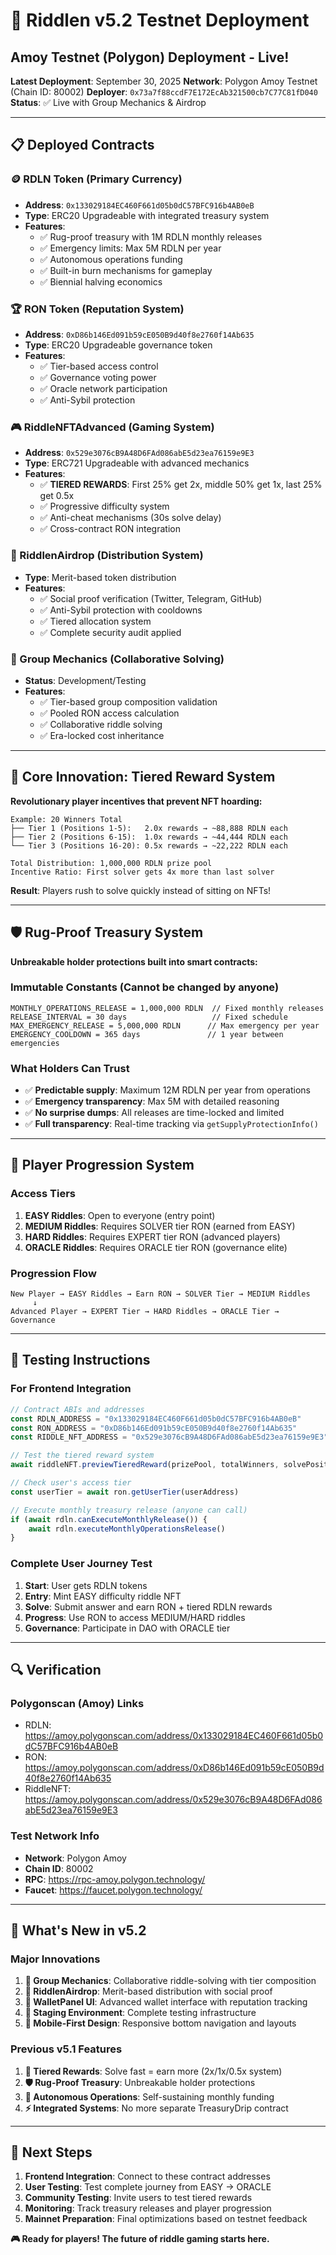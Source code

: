 # 🚀 Riddlen v5.2 Testnet Deployment

## **Amoy Testnet (Polygon) Deployment - Live!**

**Latest Deployment**: September 30, 2025
**Network**: Polygon Amoy Testnet (Chain ID: 80002)
**Deployer**: `0x73a7f88ccdF7E172EcAb321500cb7C77C81fD040`
**Status**: ✅ Live with Group Mechanics & Airdrop

---

## **📋 Deployed Contracts**

### **🪙 RDLN Token (Primary Currency)**
- **Address**: `0x133029184EC460F661d05b0dC57BFC916b4AB0eB`
- **Type**: ERC20 Upgradeable with integrated treasury system
- **Features**:
  - ✅ Rug-proof treasury with 1M RDLN monthly releases
  - ✅ Emergency limits: Max 5M RDLN per year
  - ✅ Autonomous operations funding
  - ✅ Built-in burn mechanisms for gameplay
  - ✅ Biennial halving economics

### **🏆 RON Token (Reputation System)**
- **Address**: `0xD86b146Ed091b59cE050B9d40f8e2760f14Ab635`
- **Type**: ERC20 Upgradeable governance token
- **Features**:
  - ✅ Tier-based access control
  - ✅ Governance voting power
  - ✅ Oracle network participation
  - ✅ Anti-Sybil protection

### **🎮 RiddleNFTAdvanced (Gaming System)**
- **Address**: `0x529e3076cB9A48D6FAd086abE5d23ea76159e9E3`
- **Type**: ERC721 Upgradeable with advanced mechanics
- **Features**:
  - ✅ **TIERED REWARDS**: First 25% get 2x, middle 50% get 1x, last 25% get 0.5x
  - ✅ Progressive difficulty system
  - ✅ Anti-cheat mechanisms (30s solve delay)
  - ✅ Cross-contract RON integration

### **🎁 RiddlenAirdrop (Distribution System)**
- **Type**: Merit-based token distribution
- **Features**:
  - ✅ Social proof verification (Twitter, Telegram, GitHub)
  - ✅ Anti-Sybil protection with cooldowns
  - ✅ Tiered allocation system
  - ✅ Complete security audit applied

### **👥 Group Mechanics (Collaborative Solving)**
- **Status**: Development/Testing
- **Features**:
  - ✅ Tier-based group composition validation
  - ✅ Pooled RON access calculation
  - ✅ Collaborative riddle solving
  - ✅ Era-locked cost inheritance

---

## **🎯 Core Innovation: Tiered Reward System**

**Revolutionary player incentives that prevent NFT hoarding:**

```
Example: 20 Winners Total
├── Tier 1 (Positions 1-5):   2.0x rewards → ~88,888 RDLN each
├── Tier 2 (Positions 6-15):  1.0x rewards → ~44,444 RDLN each
└── Tier 3 (Positions 16-20): 0.5x rewards → ~22,222 RDLN each

Total Distribution: 1,000,000 RDLN prize pool
Incentive Ratio: First solver gets 4x more than last solver
```

**Result**: Players rush to solve quickly instead of sitting on NFTs!

---

## **🛡️ Rug-Proof Treasury System**

**Unbreakable holder protections built into smart contracts:**

### **Immutable Constants (Cannot be changed by anyone)**
```solidity
MONTHLY_OPERATIONS_RELEASE = 1,000,000 RDLN  // Fixed monthly releases
RELEASE_INTERVAL = 30 days                   // Fixed schedule
MAX_EMERGENCY_RELEASE = 5,000,000 RDLN      // Max emergency per year
EMERGENCY_COOLDOWN = 365 days               // 1 year between emergencies
```

### **What Holders Can Trust**
- ✅ **Predictable supply**: Maximum 12M RDLN per year from operations
- ✅ **Emergency transparency**: Max 5M with detailed reasoning
- ✅ **No surprise dumps**: All releases are time-locked and limited
- ✅ **Full transparency**: Real-time tracking via `getSupplyProtectionInfo()`

---

## **🔄 Player Progression System**

### **Access Tiers**
1. **EASY Riddles**: Open to everyone (entry point)
2. **MEDIUM Riddles**: Requires SOLVER tier RON (earned from EASY)
3. **HARD Riddles**: Requires EXPERT tier RON (advanced players)
4. **ORACLE Riddles**: Requires ORACLE tier RON (governance elite)

### **Progression Flow**
```
New Player → EASY Riddles → Earn RON → SOLVER Tier → MEDIUM Riddles
     ↓
Advanced Player → EXPERT Tier → HARD Riddles → ORACLE Tier → Governance
```

---

## **🧪 Testing Instructions**

### **For Frontend Integration**
```javascript
// Contract ABIs and addresses
const RDLN_ADDRESS = "0x133029184EC460F661d05b0dC57BFC916b4AB0eB"
const RON_ADDRESS = "0xD86b146Ed091b59cE050B9d40f8e2760f14Ab635"
const RIDDLE_NFT_ADDRESS = "0x529e3076cB9A48D6FAd086abE5d23ea76159e9E3"

// Test the tiered reward system
await riddleNFT.previewTieredReward(prizePool, totalWinners, solvePosition)

// Check user's access tier
const userTier = await ron.getUserTier(userAddress)

// Execute monthly treasury release (anyone can call)
if (await rdln.canExecuteMonthlyRelease()) {
    await rdln.executeMonthlyOperationsRelease()
}
```

### **Complete User Journey Test**
1. **Start**: User gets RDLN tokens
2. **Entry**: Mint EASY difficulty riddle NFT
3. **Solve**: Submit answer and earn RON + tiered RDLN rewards
4. **Progress**: Use RON to access MEDIUM/HARD riddles
5. **Governance**: Participate in DAO with ORACLE tier

---

## **🔍 Verification**

### **Polygonscan (Amoy) Links**
- RDLN: https://amoy.polygonscan.com/address/0x133029184EC460F661d05b0dC57BFC916b4AB0eB
- RON: https://amoy.polygonscan.com/address/0xD86b146Ed091b59cE050B9d40f8e2760f14Ab635
- RiddleNFT: https://amoy.polygonscan.com/address/0x529e3076cB9A48D6FAd086abE5d23ea76159e9E3

### **Test Network Info**
- **Network**: Polygon Amoy
- **Chain ID**: 80002
- **RPC**: https://rpc-amoy.polygon.technology/
- **Faucet**: https://faucet.polygon.technology/

---

## **🎉 What's New in v5.2**

### **Major Innovations**
1. **👥 Group Mechanics**: Collaborative riddle-solving with tier composition
2. **🎁 RiddlenAirdrop**: Merit-based distribution with social proof
3. **🎨 WalletPanel UI**: Advanced wallet interface with reputation tracking
4. **🚀 Staging Environment**: Complete testing infrastructure
5. **📱 Mobile-First Design**: Responsive bottom navigation and layouts

### **Previous v5.1 Features**
1. **🎯 Tiered Rewards**: Solve fast = earn more (2x/1x/0.5x system)
2. **🛡️ Rug-Proof Treasury**: Unbreakable holder protections
3. **🤖 Autonomous Operations**: Self-sustaining monthly funding
4. **⚡ Integrated Systems**: No more separate TreasuryDrip contract

---

## **🚀 Next Steps**

1. **Frontend Integration**: Connect to these contract addresses
2. **User Testing**: Test complete journey from EASY → ORACLE
3. **Community Testing**: Invite users to test tiered rewards
4. **Monitoring**: Track treasury releases and player progression
5. **Mainnet Preparation**: Final optimizations based on testnet feedback

**🎮 Ready for players! The future of riddle gaming starts here.**